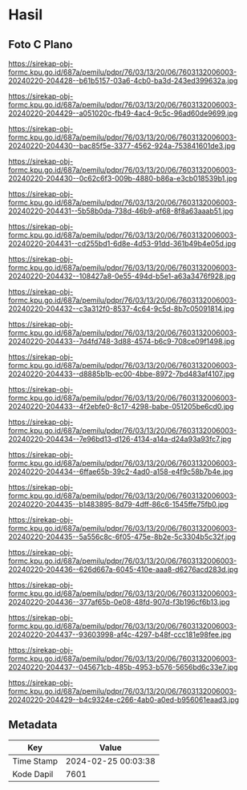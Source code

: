 # Hasil

## Foto C Plano

https://sirekap-obj-formc.kpu.go.id/687a/pemilu/pdpr/76/03/13/20/06/7603132006003-20240220-204428--b61b5157-03a6-4cb0-ba3d-243ed399632a.jpg

https://sirekap-obj-formc.kpu.go.id/687a/pemilu/pdpr/76/03/13/20/06/7603132006003-20240220-204429--a051020c-fb49-4ac4-9c5c-96ad60de9699.jpg

https://sirekap-obj-formc.kpu.go.id/687a/pemilu/pdpr/76/03/13/20/06/7603132006003-20240220-204430--bac85f5e-3377-4562-924a-753841601de3.jpg

https://sirekap-obj-formc.kpu.go.id/687a/pemilu/pdpr/76/03/13/20/06/7603132006003-20240220-204430--0c62c6f3-009b-4880-b86a-e3cb018539b1.jpg

https://sirekap-obj-formc.kpu.go.id/687a/pemilu/pdpr/76/03/13/20/06/7603132006003-20240220-204431--5b58b0da-738d-46b9-af68-8f8a63aaab51.jpg

https://sirekap-obj-formc.kpu.go.id/687a/pemilu/pdpr/76/03/13/20/06/7603132006003-20240220-204431--cd255bd1-6d8e-4d53-91dd-361b49b4e05d.jpg

https://sirekap-obj-formc.kpu.go.id/687a/pemilu/pdpr/76/03/13/20/06/7603132006003-20240220-204432--108427a8-0e55-494d-b5e1-a63a3476f928.jpg

https://sirekap-obj-formc.kpu.go.id/687a/pemilu/pdpr/76/03/13/20/06/7603132006003-20240220-204432--c3a312f0-8537-4c64-9c5d-8b7c05091814.jpg

https://sirekap-obj-formc.kpu.go.id/687a/pemilu/pdpr/76/03/13/20/06/7603132006003-20240220-204433--7d4fd748-3d88-4574-b6c9-708ce09f1498.jpg

https://sirekap-obj-formc.kpu.go.id/687a/pemilu/pdpr/76/03/13/20/06/7603132006003-20240220-204433--d8885b1b-ec00-4bbe-8972-7bd483af4107.jpg

https://sirekap-obj-formc.kpu.go.id/687a/pemilu/pdpr/76/03/13/20/06/7603132006003-20240220-204433--4f2ebfe0-8c17-4298-babe-051205be6cd0.jpg

https://sirekap-obj-formc.kpu.go.id/687a/pemilu/pdpr/76/03/13/20/06/7603132006003-20240220-204434--7e96bd13-d126-4134-a14a-d24a93a93fc7.jpg

https://sirekap-obj-formc.kpu.go.id/687a/pemilu/pdpr/76/03/13/20/06/7603132006003-20240220-204434--6ffae65b-39c2-4ad0-a158-e4f9c58b7b4e.jpg

https://sirekap-obj-formc.kpu.go.id/687a/pemilu/pdpr/76/03/13/20/06/7603132006003-20240220-204435--b1483895-8d79-4dff-86c6-1545ffe75fb0.jpg

https://sirekap-obj-formc.kpu.go.id/687a/pemilu/pdpr/76/03/13/20/06/7603132006003-20240220-204435--5a556c8c-6f05-475e-8b2e-5c3304b5c32f.jpg

https://sirekap-obj-formc.kpu.go.id/687a/pemilu/pdpr/76/03/13/20/06/7603132006003-20240220-204436--626d667a-6045-410e-aaa8-d6276acd283d.jpg

https://sirekap-obj-formc.kpu.go.id/687a/pemilu/pdpr/76/03/13/20/06/7603132006003-20240220-204436--377af65b-0e08-48fd-907d-f3b196cf6b13.jpg

https://sirekap-obj-formc.kpu.go.id/687a/pemilu/pdpr/76/03/13/20/06/7603132006003-20240220-204437--93603998-af4c-4297-b48f-ccc181e98fee.jpg

https://sirekap-obj-formc.kpu.go.id/687a/pemilu/pdpr/76/03/13/20/06/7603132006003-20240220-204437--045671cb-485b-4953-b576-5656bd6c33e7.jpg

https://sirekap-obj-formc.kpu.go.id/687a/pemilu/pdpr/76/03/13/20/06/7603132006003-20240220-204429--b4c9324e-c266-4ab0-a0ed-b956061eaad3.jpg


## Metadata

| Key        | Value               |
| ---------- | ------------------- |
| Time Stamp | 2024-02-25 00:03:38 |
| Kode Dapil | 7601                |



